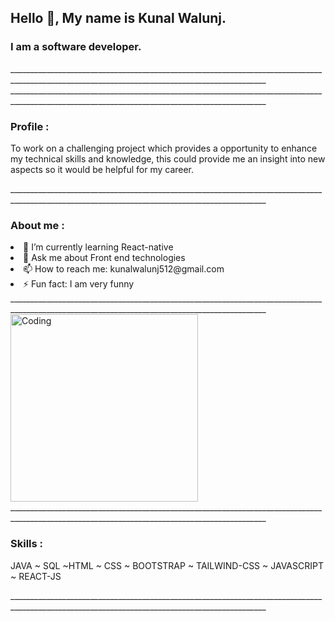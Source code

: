 
<h2> Hello 👋, My name is Kunal Walunj.</h2>
<h3> I am a software developer.</h3>

<div>______________________________________________________________________________________________________________________________________________</div>
 



<div>______________________________________________________________________________________________________________________________________________</div>

<h3> Profile :</h3>
<p>
To work on a challenging project which provides a opportunity to enhance my technical skills and knowledge,
this could provide me an insight into new aspects so it would be helpful for my career.
</p>

<div>______________________________________________________________________________________________________________________________________________</div>

<div>
<h3> About me :</h3>
<li>🌱 I’m currently learning React-native</li>
<li>💬 Ask me about Front end technologies</li>
<li>📫 How to reach me: kunalwalunj512@gmail.com</li>
<li>⚡ Fun fact: I am very funny</li>
</div>


<div>______________________________________________________________________________________________________________________________________________</div>

<img align="center" alt="Coding" width="300px" src="https://media.tenor.com/rePDfDWO3XoAAAAd/hacking.gif">

<div>______________________________________________________________________________________________________________________________________________</div>

<h3> Skills :</h3>
<p> JAVA ~ SQL ~HTML ~ CSS ~ BOOTSTRAP ~ TAILWIND-CSS ~ JAVASCRIPT ~ REACT-JS 
 </p>

<div>______________________________________________________________________________________________________________________________________________</div>

